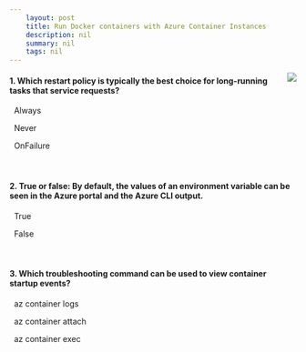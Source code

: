 ```yaml
---
    layout: post
    title: Run Docker containers with Azure Container Instances 
    description: nil
    summary: nil
    tags: nil
---
```



 <a target="_blank" href="https://docs.microsoft.com/en-us/learn/modules/run-docker-with-azure-container-instances/7-knowledge-check/"><i class="fas fa-external-link-alt"></i> </a>
 <img align="right" src="https://docs.microsoft.com/en-us/learn/achievements/run-docker-with-azure-container-instances.svg">
####  1. Which restart policy is typically the best choice for long-running tasks that service requests?


<i class='fas fa-check-square' style='color: Dodgerblue;'></i> &nbsp;&nbsp;Always

<i class='far fa-square'></i> &nbsp;&nbsp;Never

<i class='far fa-square'></i> &nbsp;&nbsp;OnFailure
<br />
<br />
<br />

####  2. True or false: By default, the values of an environment variable can be seen in the Azure portal and the Azure CLI output.


<i class='fas fa-check-square' style='color: Dodgerblue;'></i> &nbsp;&nbsp;True

<i class='far fa-square'></i> &nbsp;&nbsp;False
<br />
<br />
<br />

####  3. Which troubleshooting command can be used to view container startup events?


<i class='far fa-square'></i> &nbsp;&nbsp;az container logs

<i class='fas fa-check-square' style='color: Dodgerblue;'></i> &nbsp;&nbsp;az container attach

<i class='far fa-square'></i> &nbsp;&nbsp;az container exec
<br />
<br />
<br />
